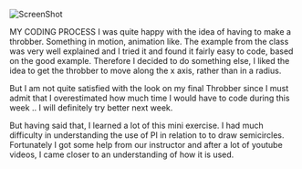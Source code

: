![ScreenShot](https://github.com/kris03/AP-17/blob/master/mini_ex3/Sk%C3%A6rmbillede%202017-02-27%20kl.%2012.01.07.png)

MY CODING PROCESS
I was quite happy with the idea of having to make a throbber. Something in motion, animation like.
The example from the class was very well explained and I tried it and found it fairly easy to code, based on the good example. 
Therefore I decided to do something else, I liked the idea to get the throbber to move along the x axis, rather than in a radius.

But I am not quite satisfied with the look on my final Throbber since I must admit that I overestimated how much time I would have to code during this week ..
I will definitely try better next week.

But having said that, I learned a lot of this mini exercise. I had much difficulty in understanding the use of PI in relation to to draw semicircles.
Fortunately I got some help from our instructor and  after a lot of youtube videos, I came closer to an understanding of how it is used.
